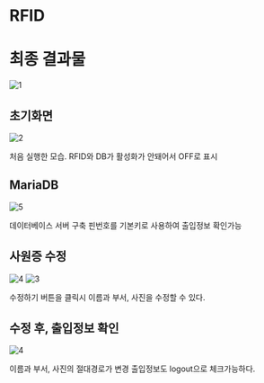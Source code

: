 # RFID

# 최종 결과물

![1](https://github.com/exitdoor4/RFID/assets/74641060/854e7186-9e77-48b2-9646-99ac054fbfbc)


## 초기화면
![2](https://github.com/exitdoor4/RFID/assets/74641060/a3a1ed3c-3094-4a2e-9e0d-f917a871e50a)

처음 실행한 모습.
RFID와 DB가 활성화가 안돼어서 OFF로 표시

## MariaDB
![5](https://github.com/exitdoor4/RFID/assets/74641060/68bdb6b8-d739-4c63-af6d-29026f6cacd9)


데이터베이스 서버 구축
핀번호를 기본키로 사용하여 출입정보 확인가능


## 사원증 수정

![4](https://github.com/exitdoor4/RFID/assets/74641060/541074ff-6cf5-4985-a609-ee34522c2f9d)
![3](https://github.com/exitdoor4/RFID/assets/74641060/d1e81c4d-cc38-4e63-8cb1-7bd08f27eb1b)


수정하기 버튼을 클릭시 
이름과 부서, 사진을 수정할 수 있다.


## 수정 후, 출입정보 확인



![4](https://github.com/exitdoor4/RFID/assets/74641060/541074ff-6cf5-4985-a609-ee34522c2f9d)

이름과 부서, 사진의 절대경로가 변경
출입정보도 logout으로 체크가능하다.
